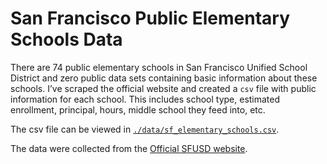 
<!-- README.md is generated from README.Rmd. Please edit that file -->

# San Francisco Public Elementary Schools Data

There are 74 public elementary schools in San Francisco Unified School
District and zero public data sets containing basic information about
these schools. I’ve scraped the official website and created a `csv`
file with public information for each school. This includes school type,
estimated enrollment, principal, hours, middle school they feed into,
etc.

The csv file can be viewed in
[`./data/sf_elementary_schools.csv`](https://github.com/mkiang/scrap_sf_schools/blob/master/data/sf_elementary_schools.csv).

The data were collected from the [Official SFUSD
website](https://www.sfusd.edu/schools-search).
